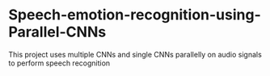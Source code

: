 # Speech-emotion-recognition-using-Parallel-CNNs
This project uses multiple CNNs and single CNNs parallelly on audio signals to perform speech recognition
